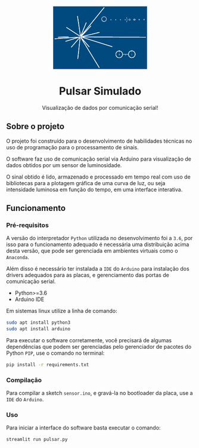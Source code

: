 <!-- PROJECT LOGO -->
<br />
<p align="center">
  <a href="https://github.com/yohanalexander/pulsar-project">
    <img src="pulsar.png" alt="Logo" width="50%" height="50%">
  </a>

  <h1 align="center">Pulsar Simulado</h1>

  <p align="center">
    Visualização de dados por comunicação serial!
    <br />

<!-- ABOUT THE PROJECT -->
## Sobre o projeto


O projeto foi construído para o desenvolvimento de habilidades técnicas no uso de programação para o processamento de sinais.

O software faz uso de comunicação serial via Arduino para visualização de dados obtidos por um sensor de luminosidade.

O sinal obtido é lido, armazenado e processado em tempo real com uso de bibliotecas para a plotagem gráfica de uma curva de luz, ou seja intensidade luminosa em função do tempo, em uma interface interativa.

<!-- GETTING STARTED -->
## Funcionamento

### Pré-requisitos
A versão do interpretador `Python` utilizada no desenvolvimento foi a `3.6`, por isso para o funcionamento adequado é necessária uma distribuição acima desta versão, que pode ser gerenciada em ambientes virtuais como o `Anaconda`.

Além disso é necessário ter instalada a `IDE` do `Arduino` para instalação dos drivers adequados para as placas, e gerenciamento das portas de comunicação serial.

* Python>=3.6
* Arduino IDE

Em  sistemas linux utilize a linha de comando:

```sh
sudo apt install python3
sudo apt install arduino
```

Para executar o software corretamente, você precisará de algumas dependências que podem ser gerenciadas pelo gerenciador de pacotes do Python `PIP`, use o comando no terminal:

```sh
pip install -r requirements.txt
```

### Compilação

Para compilar a sketch `sensor.ino`, e gravá-la no bootloader da placa, use a `IDE` do `Arduino`.

<!-- USAGE EXAMPLES -->
### Uso
Para iniciar a interface do software basta executar o comando:
```sh
streamlit run pulsar.py
```

